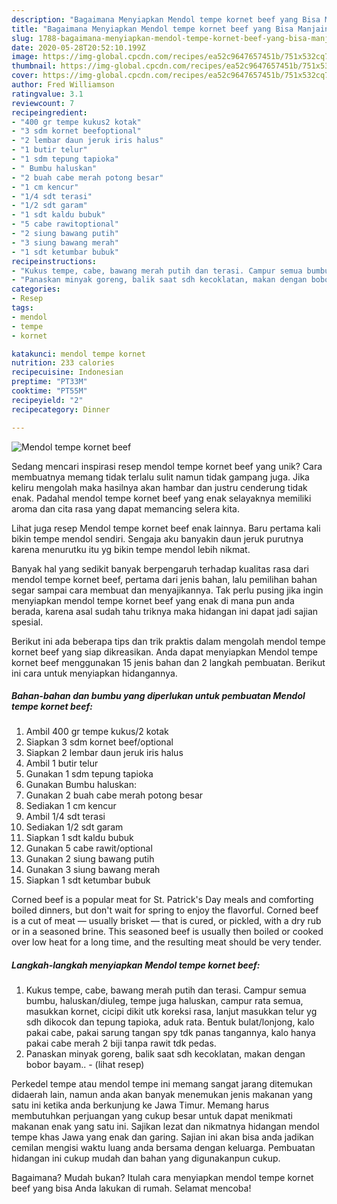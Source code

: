 ```yaml
---
description: "Bagaimana Menyiapkan Mendol tempe kornet beef yang Bisa Manjain Lidah"
title: "Bagaimana Menyiapkan Mendol tempe kornet beef yang Bisa Manjain Lidah"
slug: 1788-bagaimana-menyiapkan-mendol-tempe-kornet-beef-yang-bisa-manjain-lidah
date: 2020-05-28T20:52:10.199Z
image: https://img-global.cpcdn.com/recipes/ea52c9647657451b/751x532cq70/mendol-tempe-kornet-beef-foto-resep-utama.jpg
thumbnail: https://img-global.cpcdn.com/recipes/ea52c9647657451b/751x532cq70/mendol-tempe-kornet-beef-foto-resep-utama.jpg
cover: https://img-global.cpcdn.com/recipes/ea52c9647657451b/751x532cq70/mendol-tempe-kornet-beef-foto-resep-utama.jpg
author: Fred Williamson
ratingvalue: 3.1
reviewcount: 7
recipeingredient:
- "400 gr tempe kukus2 kotak"
- "3 sdm kornet beefoptional"
- "2 lembar daun jeruk iris halus"
- "1 butir telur"
- "1 sdm tepung tapioka"
- " Bumbu haluskan"
- "2 buah cabe merah potong besar"
- "1 cm kencur"
- "1/4 sdt terasi"
- "1/2 sdt garam"
- "1 sdt kaldu bubuk"
- "5 cabe rawitoptional"
- "2 siung bawang putih"
- "3 siung bawang merah"
- "1 sdt ketumbar bubuk"
recipeinstructions:
- "Kukus tempe, cabe, bawang merah putih dan terasi. Campur semua bumbu, haluskan/diuleg, tempe juga haluskan, campur rata semua, masukkan kornet, cicipi dikit utk koreksi rasa, lanjut masukkan telur yg sdh dikocok dan tepung tapioka, aduk rata. Bentuk bulat/lonjong, kalo pakai cabe, pakai sarung tangan spy tdk panas tangannya, kalo hanya pakai cabe merah 2 biji tanpa rawit tdk pedas."
- "Panaskan minyak goreng, balik saat sdh kecoklatan, makan dengan bobor bayam..             (lihat resep)"
categories:
- Resep
tags:
- mendol
- tempe
- kornet

katakunci: mendol tempe kornet 
nutrition: 233 calories
recipecuisine: Indonesian
preptime: "PT33M"
cooktime: "PT55M"
recipeyield: "2"
recipecategory: Dinner

---
```



![Mendol tempe kornet beef](https://img-global.cpcdn.com/recipes/ea52c9647657451b/751x532cq70/mendol-tempe-kornet-beef-foto-resep-utama.jpg)

Sedang mencari inspirasi resep mendol tempe kornet beef yang unik? Cara membuatnya memang tidak terlalu sulit namun tidak gampang juga. Jika keliru mengolah maka hasilnya akan hambar dan justru cenderung tidak enak. Padahal mendol tempe kornet beef yang enak selayaknya memiliki aroma dan cita rasa yang dapat memancing selera kita.

Lihat juga resep Mendol tempe kornet beef enak lainnya. Baru pertama kali bikin tempe mendol sendiri. Sengaja aku banyakin daun jeruk purutnya karena menurutku itu yg bikin tempe mendol lebih nikmat.

Banyak hal yang sedikit banyak berpengaruh terhadap kualitas rasa dari mendol tempe kornet beef, pertama dari jenis bahan, lalu pemilihan bahan segar sampai cara membuat dan menyajikannya. Tak perlu pusing jika ingin menyiapkan mendol tempe kornet beef yang enak di mana pun anda berada, karena asal sudah tahu triknya maka hidangan ini dapat jadi sajian spesial.


Berikut ini ada beberapa tips dan trik praktis dalam mengolah mendol tempe kornet beef yang siap dikreasikan. Anda dapat menyiapkan Mendol tempe kornet beef menggunakan 15 jenis bahan dan 2 langkah pembuatan. Berikut ini cara untuk menyiapkan hidangannya.

<!--inarticleads1-->

##### Bahan-bahan dan bumbu yang diperlukan untuk pembuatan Mendol tempe kornet beef:

1. Ambil 400 gr tempe kukus/2 kotak
1. Siapkan 3 sdm kornet beef/optional
1. Siapkan 2 lembar daun jeruk iris halus
1. Ambil 1 butir telur
1. Gunakan 1 sdm tepung tapioka
1. Gunakan  Bumbu haluskan:
1. Gunakan 2 buah cabe merah potong besar
1. Sediakan 1 cm kencur
1. Ambil 1/4 sdt terasi
1. Sediakan 1/2 sdt garam
1. Siapkan 1 sdt kaldu bubuk
1. Gunakan 5 cabe rawit/optional
1. Gunakan 2 siung bawang putih
1. Gunakan 3 siung bawang merah
1. Siapkan 1 sdt ketumbar bubuk


Corned beef is a popular meat for St. Patrick&#39;s Day meals and comforting boiled dinners, but don&#39;t wait for spring to enjoy the flavorful. Corned beef is a cut of meat — usually brisket — that is cured, or pickled, with a dry rub or in a seasoned brine. This seasoned beef is usually then boiled or cooked over low heat for a long time, and the resulting meat should be very tender. 

<!--inarticleads2-->

##### Langkah-langkah menyiapkan Mendol tempe kornet beef:

1. Kukus tempe, cabe, bawang merah putih dan terasi. Campur semua bumbu, haluskan/diuleg, tempe juga haluskan, campur rata semua, masukkan kornet, cicipi dikit utk koreksi rasa, lanjut masukkan telur yg sdh dikocok dan tepung tapioka, aduk rata. Bentuk bulat/lonjong, kalo pakai cabe, pakai sarung tangan spy tdk panas tangannya, kalo hanya pakai cabe merah 2 biji tanpa rawit tdk pedas.
1. Panaskan minyak goreng, balik saat sdh kecoklatan, makan dengan bobor bayam.. -             (lihat resep)


Perkedel tempe atau mendol tempe ini memang sangat jarang ditemukan didaerah lain, namun anda akan banyak menemukan jenis makanan yang satu ini ketika anda berkunjung ke Jawa Timur. Memang harus membutuhkan perjuangan yang cukup besar untuk dapat menikmati makanan enak yang satu ini. Sajikan lezat dan nikmatnya hidangan mendol tempe khas Jawa yang enak dan garing. Sajian ini akan bisa anda jadikan cemilan mengisi waktu luang anda bersama dengan keluarga. Pembuatan hidangan ini cukup mudah dan bahan yang digunakanpun cukup. 

Bagaimana? Mudah bukan? Itulah cara menyiapkan mendol tempe kornet beef yang bisa Anda lakukan di rumah. Selamat mencoba!
